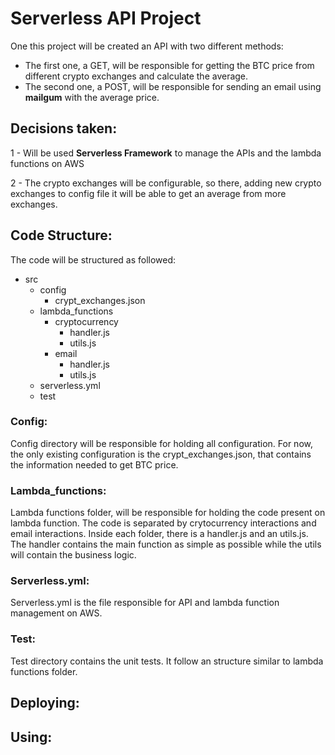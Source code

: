 # Serverless API Project

One this project will be created an API with two different methods:

- The first one, a GET, will be responsible for getting the BTC price from different crypto exchanges and calculate the average.
- The second one, a POST, will be responsible for sending an email using **mailgum** with the average price.

## Decisions taken:

1 - Will be used **Serverless Framework** to manage the APIs and the lambda functions on AWS

2 - The crypto exchanges will be configurable, so there, adding new crypto exchanges to config file it will be able to get an average from more exchanges.

## Code Structure:

The code will be structured as followed:

- src
  - config
    - crypt_exchanges.json
  - lambda_functions
    - cryptocurrency
      - handler.js
      - utils.js
    - email
      - handler.js
      - utils.js
  - serverless.yml
  - test

### **Config:**

Config directory will be responsible for holding all configuration. For now, the only existing configuration is the crypt_exchanges.json, that contains the information needed to get BTC price.

### **Lambda_functions:**

Lambda functions folder, will be responsible for holding the code present on lambda function. The code is separated by crytocurrency interactions and email interactions. Inside each folder, there is a handler.js and an utils.js. The handler contains the main function as simple as possible while the utils will contain the business logic.

### **Serverless.yml:**

Serverless.yml is the file responsible for API and lambda function management on AWS.

### **Test:**

Test directory contains the unit tests. It follow an structure similar to lambda functions folder.

## Deploying:

## Using:
